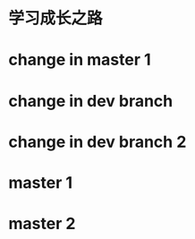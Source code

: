 # 学习成长之路
# change in master 1
# change in dev branch
# change in dev branch 2

# master 1
# master 2